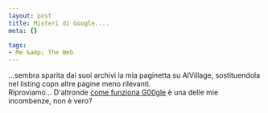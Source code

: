 ```yaml
--- 
layout: post
title: Misteri di Google....
meta: {}

tags: 
- Me &amp; The Web
---
```

...sembra sparita dai suoi archivi la mia paginetta su AlVillage, sostituendola nel listing copn altre pagine meno rilevanti.  
Riproviamo... D'altronde [come funziona G00gle](http://www.lastknight.com/articoli/cheating-google/) è una delle mie incombenze, non è vero? 
